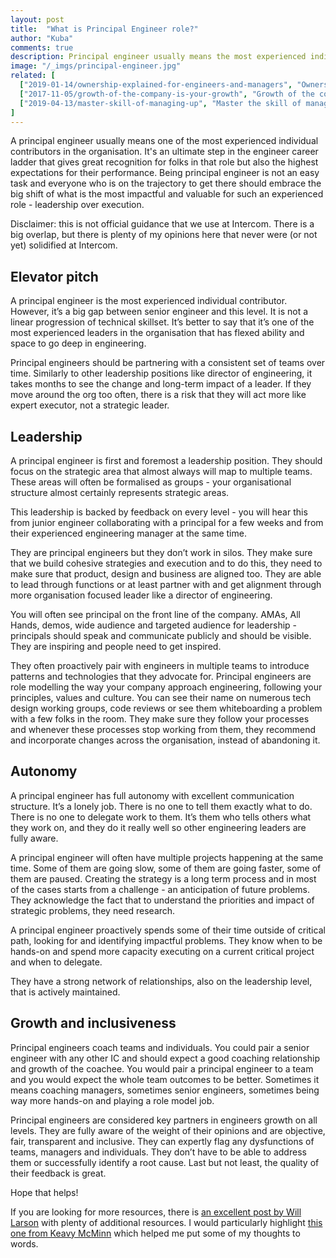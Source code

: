 ```yaml
---
layout: post
title:  "What is Principal Engineer role?"
author: "Kuba"
comments: true
description: Principal engineer usually means the most experienced individual contributor in the organisation. It's an ultimate step in engineer career ladder, but do you know what to expect at this level?
image: "/_imgs/principal-engineer.jpg"
related: [
  ["2019-01-14/ownership-explained-for-engineers-and-managers", "Ownership explained for Engineers and Managers", "Ability to take ownership is critical for your career and is a major step between junior and senior role. See how to look for high-impact ownership for engineers."],
  ["2017-11-05/growth-of-the-company-is-your-growth", "Growth of the company is your growth", "It may be common among engineers to hear that the company is growing too fast. What does the growth of the company actually mean for an engineer in startup?"],
  ["2019-04-13/master-skill-of-managing-up", "Master the skill of managing up", "Manging up is a key skill that you need to master. It will build trust with your manager and let you grow faster. Here is how to do it best."]
]
---
```

A principal engineer usually means one of the most experienced individual contributors in the organisation. It's an ultimate step in the engineer career ladder that gives great recognition for folks in that role but also the highest expectations for their performance. Being principal engineer is not an easy task and everyone who is on the trajectory to get there should embrace the big shift of what is the most impactful and valuable for such an experienced role - leadership over execution.

Disclaimer: this is not official guidance that we use at Intercom. There is a big overlap, but there is plenty of my opinions here that never were (or not yet) solidified at Intercom.

## Elevator pitch
A principal engineer is the most experienced individual contributor. However, it’s a big gap between senior engineer and this level. It is not a linear progression of technical skillset. It’s better to say that it’s one of the most experienced leaders in the organisation that has flexed ability and space to go deep in engineering.

Principal engineers should be partnering with a consistent set of teams over time. Similarly to other leadership positions like director of engineering, it takes months to see the change and long-term impact of a leader. If they move around the org too often, there is a risk that they will act more like expert executor, not a strategic leader.

## Leadership
A principal engineer is first and foremost a leadership position. They should focus on the strategic area that almost always will map to multiple teams. These areas will often be formalised as groups -  your organisational structure almost certainly represents strategic areas.

This leadership is backed by feedback on every level - you will hear this from junior engineer collaborating with a principal for a few weeks and from their experienced engineering manager at the same time.

They are principal engineers but they don’t work in silos. They make sure that we build cohesive strategies and execution and to do this, they need to make sure that product, design and business are aligned too. They are able to lead through functions or at least partner with and get alignment through more organisation focused leader like a director of engineering.

You will often see principal on the front line of the company. AMAs, All Hands, demos, wide audience and targeted audience for leadership - principals should speak and communicate publicly and should be visible. They are inspiring and people need to get inspired.

They often proactively pair with engineers in multiple teams to introduce patterns and technologies that they advocate for. Principal engineers are role modelling the way your company approach engineering, following your principles, values and culture. You can see their name on numerous tech design working groups, code reviews or see them whiteboarding a problem with a few folks in the room. They make sure they follow your processes and whenever these processes stop working from them, they recommend and incorporate changes across the organisation, instead of abandoning it.

## Autonomy
A principal engineer has full autonomy with excellent communication structure. It’s a lonely job. There is no one to tell them exactly what to do. There is no one to delegate work to them. It’s them who tells others what they work on, and they do it really well so other engineering leaders are fully aware.

A principal engineer will often have multiple projects happening at the same time. Some of them are going slow, some of them are going faster, some of them are paused. Creating the strategy is a long term process and in most of the cases starts from a challenge - an anticipation of future problems. They acknowledge the fact that to understand the priorities and impact of strategic problems, they need research.

A principal engineer proactively spends some of their time outside of critical path, looking for and identifying impactful problems. They know when to be hands-on and spend more capacity executing on a current critical project and when to delegate.

They have a strong network of relationships, also on the leadership level, that is actively maintained.

## Growth and inclusiveness
Principal engineers coach teams and individuals. You could pair a senior engineer with any other IC and should expect a good coaching relationship and growth of the coachee. You would pair a principal engineer to a team and you would expect the whole team outcomes to be better. Sometimes it means coaching managers, sometimes senior engineers, sometimes being way more hands-on and playing a role model job.

Principal engineers are considered key partners in engineers growth on all levels. They are fully aware of the weight of their opinions and are objective, fair, transparent and inclusive. They can expertly flag any dysfunctions of teams, managers and individuals. They don’t have to be able to address them or successfully identify a root cause. Last but not least, the quality of their feedback is great.

Hope that helps!

If you are looking for more resources, there is [an excellent post by Will Larson](https://lethain.com//staff-plus-eng-resources/) with plenty of additional resources. I would particularly highlight [this one from Keavy McMinn](https://keavy.com/work/thriving-on-the-technical-leadership-path/) which helped me put some of my thoughts to words.
